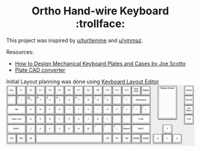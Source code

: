 ### <h1 align="center">Ortho Hand-wire Keyboard :trollface: 

This project was inspired by [u/turtlemine](https://www.reddit.com/r/MechanicalKeyboards/comments/hxuet4/heres_my_quarantine_build/) and [u/ymmaz](https://www.reddit.com/r/MechanicalKeyboards/comments/nlu1gy/my_3d_printed_alice_style_hand_wire_build/). 

Resources: 
- [How to Design Mechanical Keyboard Plates and Cases by Joe Scotto](https://youtu.be/7azQkSu0m_U?si=JmxVnO-0YYwX_uqC)
- [Plate CAD converter](https://www.keyboardcad.com/)

Initial Layout planning was done using [Keyboard Layout Editor](http://www.keyboard-layout-editor.com/)
<img src="Keyboard Layout/Keyboard Layout Editor.png" width="auto" height="auto"/>
